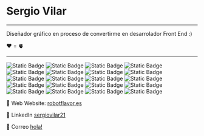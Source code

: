 <h1>Sergio Vilar</h1> 

----------------------

Diseñador gráfico en proceso de convertirme en desarrolador Front End :)


❤️ = 🫀



-----
![Static Badge](https://img.shields.io/badge/HTML5-%23E34F26?style=flat&logo=html5&logoColor=white)
![Static Badge](https://img.shields.io/badge/CSS3-%231572B6?style=flat&logo=css3&logoColor=white)
![Static Badge](https://img.shields.io/badge/JavaScript-%23F7DF1E?style=flat&logo=javascript&logoColor=white)
![Static Badge](https://img.shields.io/badge/Bootstrap-%237952B3?style=flat&logo=bootstrap&logoColor=white)
![Static Badge](https://img.shields.io/badge/C%23-%23512BD4?style=flat&logo=csharp&logoColor=white)
![Static Badge](https://img.shields.io/badge/GitHub-%23181717?style=flat&logo=github&logoColor=white)
![Static Badge](https://img.shields.io/badge/Git-%23F05032?style=flat&logo=git&logoColor=white)
![Static Badge](https://img.shields.io/badge/Acrobat%20DC-%23EC1C24?style=flat&logo=adobeacrobatreader&logoColor=white)
![Static Badge](https://img.shields.io/badge/Illustrator-%23FF9A00?style=flat&logo=adobeillustrator&logoColor=white)
![Static Badge](https://img.shields.io/badge/InDesign-%23FF3366?style=flat&logo=adobeindesign&logoColor=white)
![Static Badge](https://img.shields.io/badge/Photoshop-%2331A8FF?style=flat&logo=adobephotoshop&logoColor=white)
![Static Badge](https://img.shields.io/badge/Dreamweaver-purple?style=flat&logo=adobedreamweaver&logoColor=white)
![Static Badge](https://img.shields.io/badge/Adobe%20Xd-%23FF61F6?style=flat&logo=adobexd&logoColor=white)
![Static Badge](https://img.shields.io/badge/Figma-%23F24E1E?style=flat&logo=figma&logoColor=white)
![Static Badge](https://img.shields.io/badge/Affinity%20Designer-%23134881?style=flat&logo=affinitydesigner&logoColor=white)
![Static Badge](https://img.shields.io/badge/Affinity%20Photo-%234E3188?style=flat&logo=affinityphoto&logoColor=white)
![Static Badge](https://img.shields.io/badge/Visual%20Studio-%235C2D91?style=flat&logo=visualstudio&logoColor=white)
![Static Badge](https://img.shields.io/badge/VS%20Code-%23007ACC?style=flat&logo=visualstudiocode&logoColor=white)
![Static Badge](https://img.shields.io/badge/SublimeText-%23FF9800?style=flat&logo=sublimetext&logoColor=white)
![Static Badge](https://img.shields.io/badge/Arduino-%2300878F?style=flat&logo=arduino&logoColor=white)

🌟 Web Website: [robotflavor.es](https://robotflavor.es/) 


🔨 LinkedIn [sergiovilar21](https://linkedin.com/in/sergiovilar21/) 



📨 Correo <a href="mailto:hola@robotflavor.es">hola!</a>

<!---

sergio21/sergio21 is a ✨ special ✨ repository because its `README.md` (this file) appears on your GitHub profile.
You can click the Preview link to take a look at your changes.
--->
